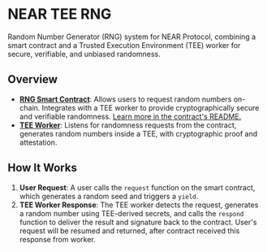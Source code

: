 # NEAR TEE RNG

Random Number Generator (RNG) system for NEAR Protocol, combining a smart contract and a Trusted Execution Environment (TEE) worker for secure, verifiable, and unbiased randomness.

## Overview

- **[RNG Smart Contract](./contracts/tee-rng)**: Allows users to request random numbers on-chain. Integrates with a TEE worker to provide cryptographically secure and verifiable randomness. [Learn more in the contract's README.](contracts/tee-rng/README.md)
- **[TEE Worker](./worker/)**: Listens for randomness requests from the contract, generates random numbers inside a TEE, with cryptographic proof and attestation.

## How It Works

1. **User Request**: A user calls the `request` function on the smart contract, which generates a random seed and triggers a `yield`.
2. **TEE Worker Response**: The TEE worker detects the request, generates a random number using TEE-derived secrets, and calls the `respond` function to deliver the result and signature back to the contract. User's request will be resumed and returned, after contract received this response from worker.
